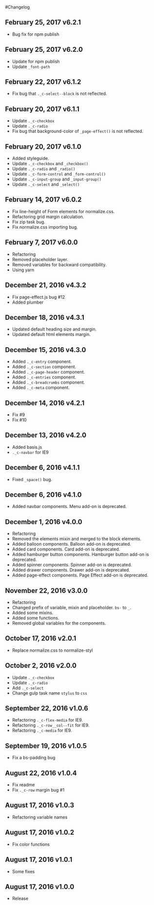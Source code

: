 #Changelog

## February 25, 2017 v6.2.1
* Bug fix for npm publish

## February 25, 2017 v6.2.0
* Update for npm publish
* Update `_font-path`

## February 22, 2017 v6.1.2
* Fix bug that `._c-select--block` is not reflected.

## February 20, 2017 v6.1.1
* Update `._c-checkbox`
* Update `._c-radio`
* Fix bug that background-color of `_page-effect()` is not reflected.

## February 20, 2017 v6.1.0
* Added styleguide.
* Update `._c-checkbox` and `_checkbox()`
* Update `._c-radio` and `_radio()`
* Update `._c-form-control` and `_form-control()`
* Update `._c-input-group` and `_input-group()`
* Update `._c-select` and `_select()`

## February 14, 2017 v6.0.2
* Fix line-height of Form elements for normalize.css.
* Refactoring grid margin calculation.
* Fix zip task bug.
* Fix normalize.css importing bug.

## February 7, 2017 v6.0.0
* Refactoring
* Removed placeholder layer.
* Removed variables for backward compatibility.
* Using yarn

## December 21, 2016 v4.3.2
* Fix page-effect.js bug #12
* Added plumber

## December 18, 2016 v4.3.1
* Updated default heading size and margin.
* Updated default html elements margin.

## December 15, 2016 v4.3.0
* Added `._c-entry` component.
* Added `._c-section` component.
* Added `._c-page-header` component.
* Added `._c-entries` component.
* Added `._c-breadcrumbs` component.
* Added `._c-meta` component.

## December 14, 2016 v4.2.1
* Fix #9
* Fix #10

## December 13, 2016 v4.2.0
* Added basis.js
* `._c-navbar` for IE9

## December 6, 2016 v4.1.1
* Fixed `_space()` bug.

## December 6, 2016 v4.1.0
* Added navbar components. Menu add-on is deprecated.

## December 1, 2016 v4.0.0
* Refactoring
* Removed the elements mixin and merged to the block elements.
* Added balloon components. Balloon add-on is deprecated.
* Added card components. Card add-on is deprecated.
* Added hamburger button components. Hamburger button add-on is deprecated.
* Added spinner components. Spinner add-on is deprecated.
* Added drawer components. Drawer add-on is deprecated.
* Added page-effect components. Page Effect add-on is deprecated.

## November 22, 2016 v3.0.0
* Refactoring
* Changed prefix of variable, mixin and placeholder. `bs-` to `_`.
* Added some mixins.
* Added some functions.
* Removed global variables for the components.

## October 17, 2016 v2.0.1
* Replace normalize.css to normalize-styl

## October 2, 2016 v2.0.0
* Update `._c-checkbox`
* Update `._c-radio`
* Add `._c-select`
* Change gulp task name `stylus` to `css`

## September 22, 2016 v1.0.6
* Refactoring `._c-flex-media` for IE9.
* Refactoring `._c-row__col--fit` for IE9.
* Refactoring `._c-media` for IE9.

## September 19, 2016 v1.0.5
* Fix a bs-padding bug

## August 22, 2016 v1.0.4
* Fix readme
* Fix `._c-row` margin bug #1

## August 17, 2016 v1.0.3
* Refactoring variable names

## August 17, 2016 v1.0.2
* Fix color functions

## August 17, 2016 v1.0.1
* Some fixes

## August 17, 2016 v1.0.0
* Release
